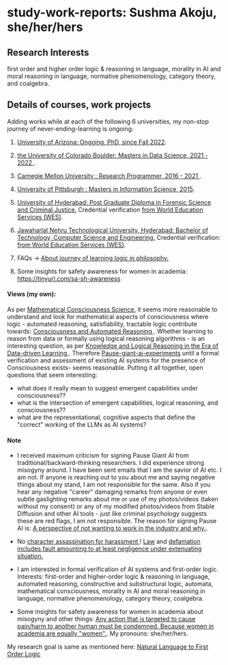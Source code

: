 # study-work-reports: Sushma Akoju, she/her/hers

## Research Interests
first order and higher order logic & reasoning in language, morality in AI and moral reasoning in language, normative phenomenology, category theory, and coalgebra.

## Details of courses, work projects

Adding works while at each of the following 6 universities, my non-stop journey of never-ending-learning is ongoing:

1. <a href="https://github.com/sushmaakoju/study-work-reports/tree/main/university-of-arizona">University of Arizona: Ongoing, PhD, since Fall 2022</a>. 

2. <a href="https://github.com/sushmaakoju/study-work-reports/tree/main/university-of-colorado-boulder"> the University of Colorado Boulder: Masters in Data Science, 2021 - 2022 </a>.

3. <a href="https://github.com/sushmaakoju/study-work-reports/tree/main/carnegie-mellon-university">Carnegie Mellon University : Research Programmer, 2016 - 2021 </a>. 

4. <a href="https://github.com/sushmaakoju/study-work-reports/tree/main/university-of-pittsburgh">University of Pittsburgh : Masters in Information Science, 2015</a>.

5. <a href="https://github.com/sushmaakoju/study-work-reports/tree/main/university-of-hyderabad">University of Hyderabad: Post Graduate Diploma in Forensic Science and Criminal Justice.</a> 
Credential verification <a href="https://badges.wes.org/Evidence?i=48995b02-2e99-4670-906a-6f4063642959&type=us">from World Education Services (WES)</a>.

6. <a href="https://github.com/sushmaakoju/study-work-reports/tree/main/JNTU"> Jawaharlal Nehru Technological University, Hyderabad: Bachelor of Technology, Computer Science and Engineering.</a> 
Credential verification: <a href="https://badges.wes.org/Evidence?i=48995b02-2e99-4670-906a-6f4063642959&type=us">from World Education Services (WES)</a>.

7. FAQs -> <a href="https://github.com/sushmaakoju/study-work-reports/tree/main/study-on-logic">About journey of learning logic in philosophy.</a>

8. Some insights for safety awareness for women in academia: https://tinyurl.com/sa-sh-awareness 

#### Views (my own):

As per <a href="https://amcs-community.org/">Mathematical Consciousness Science</a>, it seems more reasonable to understand and look for mathematical aspects of consciousness where logic - automated reasoning, satisfiability, tractable logic contribute towards: <a href="https://arxiv.org/abs/2001.09442">Consciousness and Automated Reasoning
</a>. Whether learning to reason from data or formally using logical reasoning algorithms - is an interesting question, as per <a href="https://icml.cc/virtual/2023/workshop/21498">Knowledge and Logical Reasoning in the Era of Data-driven Learning </a>. Therefore <a href="https://futureoflife.org/open-letter/pause-giant-ai-experiments/"> Pause-giant-ai-experiments</a> until a formal verification and assessment of existing AI systems for the presence of Consciousness exists- seems reasonable. Putting it all together, open questions that seem interesting: 
- what does it really mean to suggest emergent capabilities under consciousness?? 
- what is the intersection of emergent capabilities, logical reasoning, and consciousness?? 
- what are the representational, cognitive aspects that define the "correct" working of the LLMs as AI systems?

#### Note

- I received maximum criticism for signing Pause Giant AI from traditional/backward-thinking researchers. I did experience strong misogyny around. I have been sent emails that I am the savior of AI etc. I am not. If anyone is reaching out to you about me and saying negative things about my stand, I am not responsible for the same. Also if you hear any negative "career" damaging remarks from anyone or even subtle gaslighting remarks about me or use of my photos/videos (taken without my consent) or any of my modified photos/videos from Stable Diffusion and other AI tools - just like criminal psychology suggests these are red flags, I am not responsible. The reason for signing Pause AI is: <a href="https://github.com/sushmaakoju/study-work-reports/tree/main/university-of-colorado-boulder">A perspective of not wanting to work in the industry and why.</a>.

- No <a href="https://en.wiktionary.org/wiki/character_assassination">character assassination for harassment </a>! <a href="https://www.dmlp.org/legal-guide/arizona-defamation-law">Law</a> and <a href="https://www.law.cornell.edu/wex/defamation#:~:text=To%20prove%20prima%20facie%20defamation,entity%20who%20is%20the%20subject">defamation includes fault amounting to at least negligence under extenuating situation.</a>

- I am interested in formal verification of AI systems and first-order logic. Interests: first-order and higher-order logic & reasoning in language, automated reasoning, constructive and substructural logic, automata, mathematical consciousness, morality in AI and moral reasoning in language, normative phenomenology, category theory, coalgebra. 

- Some insights for safety awareness for women in academia about misogyny and other things: <a href="https://tinyurl.com/sa-sh-awareness">Any action that is targeted to cause pain/harm to another human must be condemned. Because women in academia are equally "women".</a>. My pronouns: she/her/hers.

My research goal is same as mentioned here: <a href="https://github.com/sushmaakoju/study-work-reports/blob/main/university-of-arizona/sushma-akoju-Natural%20Language%20to%20First%20Order%20Logic.pdf">Natural Language to First Order Logic</a>
